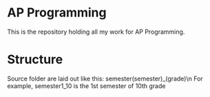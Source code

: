 # AP Programming
This is the repository holding all my work for AP Programming.

# Structure
Source folder are laid out like this: semester(semester)_(grade)\n
For example, semester1_10 is the 1st semester of 10th grade